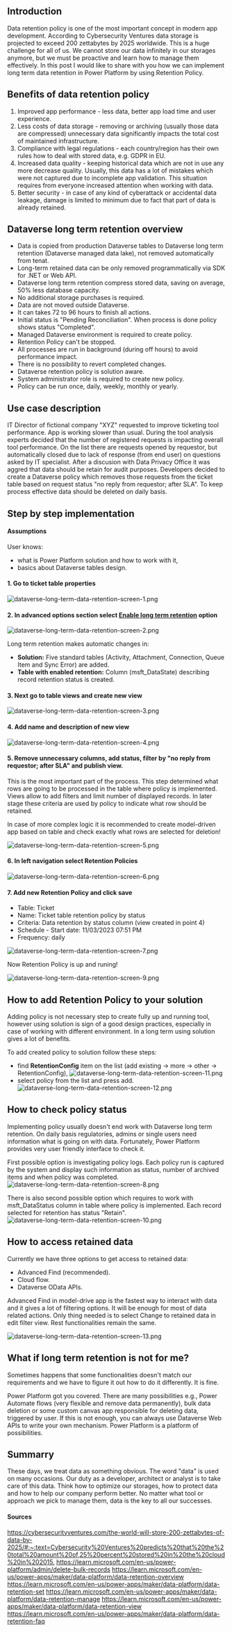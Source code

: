 ## Introduction

Data retention policy is one of the most important concept in modern app development. According to Cybersecurity Ventures data storage is projected to exceed 200 zettabytes by 2025 worldwide. This is a huge challenge for all of us. We cannot store our data infinitely in our storages anymore, but we must be proactive and learn how to manage them effectively. In this post I would like to share with you how we can implement long term data retention in Power Platform by using Retention Policy. 

## Benefits of data retention policy
1. Improved app performance - less data, better app load time and user experience.
2. Less costs of data storage - removing or archiving (usually those data are compressed) unnecessary data significantly impacts the total cost of maintained infrastructure.
3. Compliance with legal regulations - each country/region has their own rules how to deal with stored data, e.g. GDPR in EU.
4. Increased data quality - keeping historical data which are not in use any more decrease quality. Usually, this data has a lot of mistakes which were not captured due to incomplete app validation. This situation requires from everyone increased attention when working with data.
1. Better security - in case of any kind of cyberattack or accidental data leakage, damage is limited to minimum due to fact that part of data is already retained.

## Dataverse long term retention overview
- Data is copied from production Dataverse tables to Dataverse long term retention (Dataverse managed data lake), not removed automatically from tenat.
- Long-term retained data can be only removed programmatically via SDK for .NET or Web API.
- Dataverse long term retention compress stored data, saving on average, 50% less database capacity.
- No additional storage purchases is required.
- Data are not moved outside Dataverse.
- It can takes 72 to 96 hours to finish all actions.
- Initial status is "Pending Reconciliation". When process is done policy shows status "Completed".
- Managed Dataverse environment is required to create policy.
- Retention Policy can't be stopped.
- All processes are run in background (during off hours) to avoid performance impact.
- There is no possibility to revert completed changes.
- Dataverse retention policy is solution aware.
- System administrator role is required to create new policy.
- Policy can be run once, daily, weekly, monthly or yearly.

## Use case description
IT Director of fictional company "XYZ" requested to improve ticketing tool performance. App is working slower than usual. During the tool analysis experts decided that the number of registered requests is impacting overall tool performance. On the list there are requests opened by requestor, but automatically closed due to lack of response (from end user) on questions asked by IT specialist. After a discusion with Data Privacy Office it was aggred that data should be retain for audit purposes. Developers decided to create a Dataverse policy which removes those requests from the ticket table based on request status "no reply from requestor; after SLA". To keep process effective data should be deleted on daily basis.


## Step by step implementation

#### Assumptions
User knows:
- what is Power Platform solution and how to work with it,
- basics about Dataverse tables design.

#### 1. Go to ticket table properties
![dataverse-long-term-data-retention-screen-1.png](images/dataverse-long-term-data-retention-screen-1.png)

#### 2. In advanced options section select <u>Enable long term retention</u> option
![dataverse-long-term-data-retention-screen-2.png](images/dataverse-long-term-data-retention-screen-2.png)

Long term retention makes automatic changes in:
- <b>Solution:</b> Five standard tables (Activity, Attachment, Connection, Queue Item and Sync Error) are added.
- <b>Table with enabled retention:</b> Column (msft_DataState) describing record retention status is created.


#### 3. Next go to table views and create new view

![dataverse-long-term-data-retention-screen-3.png](images/dataverse-long-term-data-retention-screen-3.png)

#### 4. Add name and description of new view  

![dataverse-long-term-data-retention-screen-4.png](images/dataverse-long-term-data-retention-screen-4.png)

#### 5. Remove unnecessary columns, add status, filter by "no reply from requestor; after SLA" and publish view.

This is the most important part of the process. This step determined what rows are going to be processed in the table where policy is implemented. Views allow to add filters and limit number of displayed records. In later stage these criteria are used by policy to indicate what row should be retained.

In case of more complex logic it is recommended to create model-driven app based on table and check exactly what rows are selected for deletion!

![dataverse-long-term-data-retention-screen-5.png](images/dataverse-long-term-data-retention-screen-5.png)


#### 6. In left navigation select Retention Policies

![dataverse-long-term-data-retention-screen-6.png](images/dataverse-long-term-data-retention-screen-6.png)

#### 7. Add new Retention Policy and click save
- Table: Ticket
- Name: Ticket table retention policy by status
- Criteria: Data retention by status column (view created in point 4)
- Schedule - Start date: 11/03/2023 07:51 PM
- Frequency: daily

![dataverse-long-term-data-retention-screen-7.png](images/dataverse-long-term-data-retention-screen-7.png)

Now Retention Policy is up and runing!

![dataverse-long-term-data-retention-screen-9.png](images/dataverse-long-term-data-retention-screen-9.png)

## How to add Retention Policy to your solution

Adding policy is not necessary step to create fully up and running tool, however using solution is sign of a good design practices, especially in case of working with different environment. In a long term using solution gives a lot of benefits.
 
To add created policy to solution follow these steps:
- find <b>RetentionConfig</b> item on the list (add existing -> more -> other -> RetentionConfig),
![dataverse-long-term-data-retention-screen-11.png](images/dataverse-long-term-data-retention-screen-11.png)
- select policy from the list and press add.
![dataverse-long-term-data-retention-screen-12.png](images/dataverse-long-term-data-retention-screen-12.png)

## How to check policy status

Implementing policy usually doesn't end work with Dataverse long term retention. On daily basis regulatories, admins or single users need information what is going on with data. Fortunately, Power Platform provides very user friendly interface to check it.

First possible option is investigating policy logs. Each policy run is captured by the system and display such information as status, number of archived items and when policy was completed.
![dataverse-long-term-data-retention-screen-8.png](images/dataverse-long-term-data-retention-screen-8.png)

There is also second possible option which requires to work with msft_DataStatus column in table where policy is implemented. Each record selected for retention has status "Retain".
![dataverse-long-term-data-retention-screen-10.png](images/dataverse-long-term-data-retention-screen-10.png)

## How to access retained data

Currently we have three options to get access to retained data:
- Advanced Find (recommended).
- Cloud flow.
- Dataverse OData APIs.

Advanced Find in model-drive app is the fastest way to interact with data and it gives a lot of filtering options. It will be enough for most of data related actions. Only thing needed is to select Change to retained data in edit filter view. Rest functionalities remain the same.

![dataverse-long-term-data-retention-screen-13.png](images/dataverse-long-term-data-retention-screen-13.png)


## What if long term retention is not for me? 

Sometimes happens that some functionalities doesn't match our requirements and we have to figure it out how to do it differently. It is fine.

Power Platform got you covered. There are many possibilities e.g., Power Automate flows (very flexible and remove data permanently), bulk data deletion or some custom canvas app responsible for deleting data, triggered by user. If this is not enough, you can always use Dataverse Web APIs to write your own mechanism. Power Platform is a platform of possibilities.

## Summarry
These days, we treat data as something obvious. The word "data" is used on many occasions. Our duty as a developer, architect or analyst is to take care of this data. Think how to optimize our storages, how to protect data and how to help our company perform better. No matter what tool or approach we pick to manage them, data is the key to all our successes.

#### Sources

<https://cybersecurityventures.com/the-world-will-store-200-zettabytes-of-data-by-2025/#:~:text=Cybersecurity%20Ventures%20predicts%20that%20the%20total%20amount%20of,25%20percent%20stored%20in%20the%20cloud%20in%202015.>
<https://learn.microsoft.com/en-us/power-platform/admin/delete-bulk-records>
<https://learn.microsoft.com/en-us/power-apps/maker/data-platform/data-retention-overview>
<https://learn.microsoft.com/en-us/power-apps/maker/data-platform/data-retention-set>
<https://learn.microsoft.com/en-us/power-apps/maker/data-platform/data-retention-manage>
<https://learn.microsoft.com/en-us/power-apps/maker/data-platform/data-retention-view>
<https://learn.microsoft.com/en-us/power-apps/maker/data-platform/data-retention-faq>


